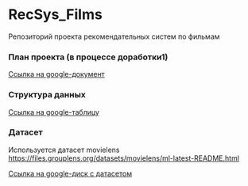 # RecSys_Films
Репозиторий проекта рекомендательных систем по фильмам

### План проекта (в процессе доработки1)
[Ссылка на google-документ](https://docs.google.com/document/d/1ErzQ7lf4dIpijgG4vmwcGSvy3dYz9V8db09wqW16Frw/edit?usp=sharing)


### Структура данных
[Ссылка на google-таблицу](https://docs.google.com/spreadsheets/d/1feZpmxxlIWfJ4-VrLrBzTngBFMFNwXb2b1ocfvsFezI/edit?usp=sharing)

### Датасет
Используется датасет movielens https://files.grouplens.org/datasets/movielens/ml-latest-README.html

[Ссылка на google-диск с датасетом](https://drive.google.com/file/d/1cOOnSeXrYxYDrmAySUNxFiFlOMzczJD2/view?usp=sharing)
